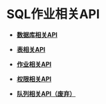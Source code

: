 # SQL作业相关API<a name="dli_02_0158"></a>

-   **[数据库相关API](数据库相关API.md)**  

-   **[表相关API](表相关API.md)**  

-   **[作业相关API](作业相关API.md)**  

-   **[权限相关API](权限相关API.md)**  

-   **[队列相关API（废弃）](队列相关API（废弃）.md)**  


